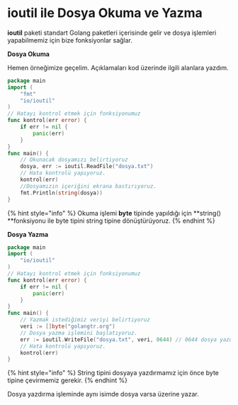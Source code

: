 # ioutil ile Dosya Okuma ve Yazma

**ioutil** paketi standart Golang paketleri içerisinde gelir ve dosya işlemleri yapabilmemiz için bize fonksiyonlar sağlar.

**Dosya Okuma**

Hemen örneğimize geçelim. Açıklamaları kod üzerinde ilgili alanlara yazdım.

```go
package main
import (
	"fmt"
	"io/ioutil"
)
// Hatayı kontrol etmek için fonksiyonumuz
func kontrol(err error) {
	if err != nil {
		panic(err)
	}
}
func main() {
	// Okunacak dosyamızı belirtiyoruz
	dosya, err := ioutil.ReadFile("dosya.txt")
	// Hata kontrolü yapıyoruz.
	kontrol(err)
	//Dosyamızın içeriğini ekrana bastırıyoruz.
	fmt.Println(string(dosya))
}
```

{% hint style="info" %}
Okuma işlemi **byte** tipinde yapıldığı için **string() **fonksiyonu ile byte tipini string tipine dönüştürüyoruz.
{% endhint %}

**Dosya Yazma**

```go
package main
import (
	"io/ioutil"
)
// Hatayı kontrol etmek için fonksiyonumuz
func kontrol(err error) {
	if err != nil {
		panic(err)
	}
}
func main() {
	// Yazmak istediğimiz veriyi belirtiyoruz
	veri := []byte("golangtr.org")
	// Dosya yazma işlemini başlatıyoruz.
	err := ioutil.WriteFile("dosya.txt", veri, 0644) // 0644 dosya yazdırma izni oluyor.
	// Hata kontrolü yapıyoruz.
	kontrol(err)
}
```

{% hint style="info" %}
String tipini dosyaya yazdırmamız için önce byte tipine çevirmemiz gerekir.
{% endhint %}

Dosya yazdırma işleminde aynı isimde dosya varsa üzerine yazar.
